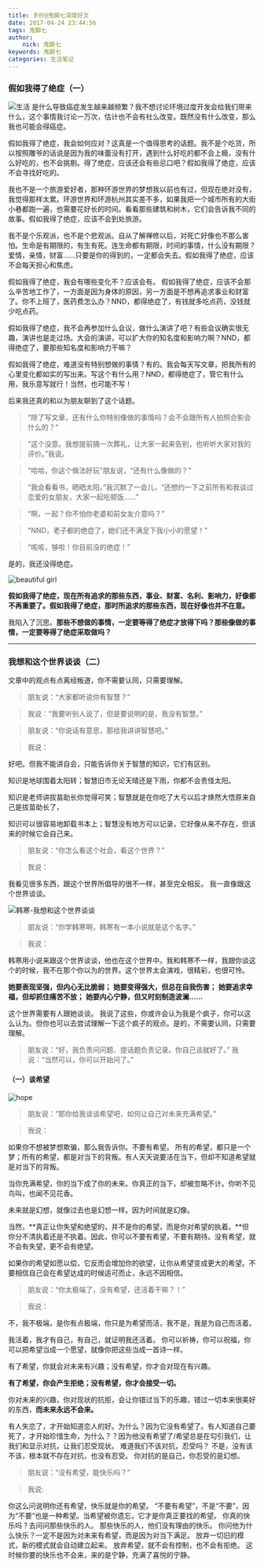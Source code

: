 ```yaml
---
title: 手抄@鬼脚七深度好文
date: 2017-04-24 23:44:56
tags: 鬼脚七
author:
	nick: 鬼脚七
keywords: 鬼脚七
categories: 生活笔记
---
```

### 假如我得了绝症（一）
![生活](/img/iphome.png)
是什么导致癌症发生越来越频繁？我不想讨论环境过度开发会给我们带来什么，这个事情我讨论一万次，估计也不会有社么改变。既然没有什么改变，那么我也可能会得癌症。

假如我得了绝症，我会如何应对？这真是一个值得思考的话题。我不是个吃货，所以按照雕爷的话说是因为我的味蕾没有打开，遇到什么好吃的都不会上瘾，没有什么好吃的，也不会挑剔。得了绝症，应该还会有些忌口吧？假如我得了绝症，应该 不会寻找好吃的。
<!-- more -->

我也不是一个旅游爱好者，那种环游世界的梦想我以前也有过，但现在绝对没有，我觉得那样太累。环游世界和环游杭州其实差不多，如果我把一个城市所有的大街小巷都跑一遍，也需要花好长的时间。看看那些建筑和树木，它们会告诉我不同的故事。假如我得了绝症，应该不会到处旅游。

我不是个乐观派，也不是个悲观派。自从了解禅修以后，对死亡好像也不那么害怕。生命是有期限的，有生有死。连生命都有期限，时间的事情，什么没有期限？爱情，亲情，财富......只要是你的得到的，一定都会失去。假如我得了绝症，应该不会每天担心和焦虑。

假如我得了绝症，我会有哪些变化不？应该会有。
假如我得了绝症，应该不会那么辛苦地工作了，一方面是因为身体的原因，另一方面是不想再追求事业和财富了。你不上班了，医药费怎么办？NND，都得绝症了，有钱就多吃点药，没钱就少吃点药。

假如我得了绝症，我不会再参加什么会议，做什么演讲了吧？有些会议确实很无趣，演讲也是走过场。大会的演讲，可以扩大你的知名度和影响力啊？NND，都得绝症了，要那些知名度和影响力干嘛？

假如我得了绝症，难道没有特别想做的事情？有的。我会每天写文章，把我所有的心里变化都如实的写出来。写这个有什么用？NND，都得绝症了，管它有什么用，我乐意写就行！当然，也可能不写！



后来我还真的和以为朋友聊到了这个话题。
> “除了写文章，还有什么你特别像做的事情吗？会不会跟所有人拍照合影会什么的？”

> “这个没意。我想提前搞一次葬礼，让大家一起来告别，也听听大家对我的评价。”我说。

> “哈哈，你这个做法好玩”朋友说，“还有什么像做的？”

> “我会看看书，晒晒太阳。”我沉默了一会儿，“还想约一下之前所有和我谈过恋爱的女朋友，大家一起吃顿饭......”

> “啊，一起？你不怕你老婆和前女友介意吗？”

> "NND，老子都的绝症了，她们还不满足下我小小的愿望！"

> “咳咳，够啦！你目前没的绝症！”

是的，我还没得绝症。

![beautiful girl](/img/woman.png)



**假如我得了绝症，现在所有追求的那些东西，事业、财富、名利、影响力，好像都不再重要了。假如我得了绝症，那时所追求的那些东西，现在好像也并不在意。**

我陷入了沉思。**那些不想做的事情，一定要等得了绝症才放得下吗？那些像做的事情，一定要等得了绝症采取做吗？**

<hr>

### 我想和这个世界谈谈（二）

文章中的观点有点离经叛道，你不需要认同，只需要理解。

> 朋友说：“大家都听说你有智慧？”

> 我说：“我要听别人说了，但是要说明的是，我没有智慧。”

> 朋友说：“你说话有意思，那给我讲讲智慧吧。”

> 我说：

好吧。但我不能讲自会，只能告诉你关于智慧的知识，它们有区别。

知识是地球围着太阳转；智慧旧市无论天晴还是下雨，你都不会责怪太阳。

知识是老师讲拔苗助长你觉得可笑；智慧就是在你吃了大亏以后才焕然大悟原来自己是拔苗助长了，

知识可以很容易地卸载书本上；智慧没有地方可以记录，它好像从来不存在，但该来的时候它会自己来。

> 朋友说：“你怎么看这个社会，看这个世界？”

> 我说：

我看见很多东西，跟这个世界所倡导的很不一样，甚至完全相反。
我一直像跟这个世界谈谈。

![韩寒-我想和这个世界谈谈](/img/hanhan.jpg)

> 朋友说：“你学韩寒啊，韩寒有一本小说就是这个名字。”

> 我说：

韩寒用小说来跟这个世界谈谈，他也在这个世界中。我和韩寒不一样，我跟你谈这个的时候，我不在那个你以为的世界。这个世界太会演戏，很精彩，也很可怜。


**她要表现坚强，但内心无比脆弱；**
**她要变得强大，但总在自我伤害；**
**她要追求幸福，但却抓住痛苦不放；**
**她要内心宁静，但又时刻制造波澜......**


这个世界需要有人跟她谈谈。
我说了这些，你或许会认为我是个疯子，你可以这么认为。但你也可以去尝试理解一下这个疯子的观点。是的，不需要认同，只需要理解。

> 朋友说：“好，我负责问问题、提话题负责记录。你自己谈就好了。”
> 我说：“当然可以，你可以开始问了。”

#### （一）谈希望

![hope](/img/hope.png)

> 朋友说：“那你给我谈谈希望吧，如何让自己对未来充满希望。”

> 我说：

如果你不想被梦想欺骗，那么我告诉你。不要有希望。
所有的希望，都只是一个梦；所有的希望，都是对当下的背叛。有人天天说要活在当下，但却不知道希望就是对当下的背叛。

当你充满希望，你的当下成了你的未来。你真正的当下，却被忽略不计。你听不见鸟叫，也闻不见花香。

未来就是幻想，就像过去也是幻想一样。因为时间就是幻像。

当然，**真正让你失望和绝望的，并不是你的希望，而是你对希望的执着。**但你分不清执着还是不执着。因此，你可以不要有希望，不要有期待。没有希望，就不会有失望，更不会有绝望。

如果你的希望如愿以偿，它反而会增加你的欲望，让你从希望变成更大的希望。不要相信自己会在希望达成的时候适可而止，永远不因相信。

> 朋友说：“你太极端了，没有希望，还活着干嘛？！”

> 我说：

不，我不极端，是你有点极端，你只是为希望而活，我不是，我是为自己而活着。

我活着，我才有自己，有自己，就证明我还活着。
你可以祈祷，你可以祝福，你可以把希望当成一个愿望，就像你把这些当成一首诗一样。

有了希望，你就会对未来有兴趣；没有希望，你才会对现在有兴趣。

**有了希望，你会产生拒绝；没有希望，你才会接受一切。**

你对未来的兴趣，你对现状的抗拒，会让你错过当下的乐趣，错过一切本来很美好的东西，**而未来永远不会来。**

有人失恋了，才开始知道恋人的好。为什么？因为它没有希望了。有人知道自己要死了，才开始珍惜生命，为什么？？因为他没有希望了/希望总是在勾引我们，让我们和显示对抗，让我们忍受现状。
难道我们不该对抗，忍受吗？
不是，没有该不该，根本就不存在对抗，也没有忍受。
你对抗的是自己，你忍受的是幻想。

> 朋友说：“没有希望，能快乐吗？”

> 我说:

你这么问说明你还有希望，快乐就是你的希望。
“不要有希望”，不是“不要”，因为“不要”也是一种希望。当希望被你遗忘，它才是你真正要找的希望。
你真的快乐吗？去问问那些快乐的人。
那些快乐的人，他们没有理由的快乐。
你问他为什么快乐？一定不是因为对未来有希望，而是因为对当下满足。
放弃一切旧的模式，新的模式就会自动建立起来。
放弃希望，就不会有控制，也不会有拒绝。
这时候你要的快乐也不会来，来的是宁静，充满了喜悦的宁静。
